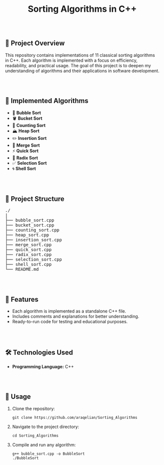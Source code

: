 <h1 align="center">Sorting Algorithms in C++</h1><br><br>

<h2>📌 Project Overview</h2>
    <p>
        This repository contains implementations of 11 classical sorting algorithms in C++.
        Each algorithm is implemented with a focus on efficiency, readability, and practical usage.
        The goal of this project is to deepen my understanding of algorithms and their applications in software development.
    </p>
<br><br>
<h2>🔢 Implemented Algorithms</h2>
    <ul>
        <li>🔵 <strong>Bubble Sort</strong></li>
        <li>🪣 <strong>Bucket Sort</strong></li>
        <li>🔢 <strong>Counting Sort</strong></li>
        <li>🏔️ <strong>Heap Sort</strong></li>
        <li>✏️ <strong>Insertion Sort</strong></li>
        <li>🔀 <strong>Merge Sort</strong></li>
        <li>⚡ <strong>Quick Sort</strong></li>
        <li>🎡 <strong>Radix Sort</strong></li>
        <li>✅ <strong>Selection Sort</strong></li>
        <li>🌀 <strong>Shell Sort</strong></li>
    </ul>
<br><br>
<h2>📂 Project Structure</h2>
<pre>
./
|
├── bubble_sort.cpp
├── bucket_sort.cpp
├── counting_sort.cpp
├── heap_sort.cpp
├── insertion_sort.cpp
├── merge_sort.cpp
├── quick_sort.cpp
├── radix_sort.cpp
├── selection_sort.cpp
├── shell_sort.cpp
└── README.md
</pre>
<br><br>
<h2>🚀 Features</h2>
    <ul>
        <li>Each algorithm is implemented as a standalone C++ file.</li>
        <li>Includes comments and explanations for better understanding.</li>
        <li>Ready-to-run code for testing and educational purposes.</li>
    </ul>
<br><br>
<h2>🛠️ Technologies Used</h2>
    <ul>
        <li><strong>Programming Language:</strong> C++</li>
    </ul>
<br><br>
<h2>📖 Usage</h2>
    <ol>
        <li>Clone the repository:
            <pre><code>git clone https://github.com/araqelian/Sorting_Algorithms</code></pre>
        </li>
        <li>Navigate to the project directory:
            <pre><code>cd Sorting_Algorithms</code></pre>
        </li>
        <li>Compile and run any algorithm:
            <pre><code>g++ bubble_sort.cpp -o BubbleSort
./BubbleSort</code></pre>
        </li>
    </ol>
